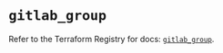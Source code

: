 # `gitlab_group`

Refer to the Terraform Registry for docs: [`gitlab_group`](https://registry.terraform.io/providers/gitlabhq/gitlab/16.8.1/docs/resources/group).
